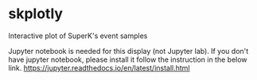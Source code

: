 # skplotly
Interactive plot of SuperK's event samples

Jupyter notebook is needed for this display (not Jupyter lab).
If you don't have jupyter notebook, please install it follow the instruction in the below link.
https://jupyter.readthedocs.io/en/latest/install.html
